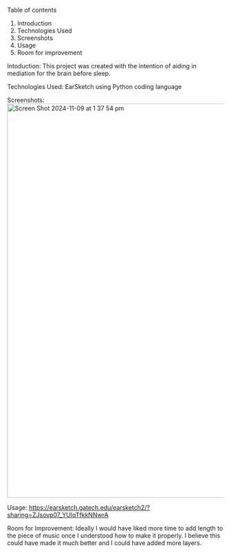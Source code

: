Table of contents 
1. Introduction
2. Technologies Used
3. Screenshots
4. Usage
5. Room for improvement

Intoduction: 
This project was created with the intention of aiding in mediation for the brain before sleep.

Technologies Used: EarSketch using Python coding language 

Screenshots: 
<img width="914" alt="Screen Shot 2024-11-09 at 1 37 54 pm" src="https://github.com/user-attachments/assets/acebfa12-4f37-426a-b297-babe39d0b700">

Usage: https://earsketch.gatech.edu/earsketch2/?sharing=ZJsovp07_YUlqTfkkNNwrA 

Room for Improvement: 
Ideally I would have liked more time to add length to the piece of music once I understood how to make it properly. I believe this could have made it much better and I could have added more layers. 
